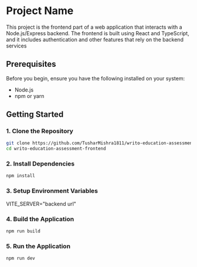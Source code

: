 # Project Name

This project is the frontend part of a web application that interacts with a Node.js/Express backend. The frontend is built using React and TypeScript, and it includes authentication and other features that rely on the backend services

## Prerequisites

Before you begin, ensure you have the following installed on your system:

- Node.js 
- npm or yarn

## Getting Started

### 1. Clone the Repository

```bash
git clone https://github.com/TusharMishra1811/writo-education-assessment-frontend.git
cd writo-education-assessment-frontend
```
### 2. Install Dependencies

```bash
npm install
```
### 3. Setup Environment Variables

VITE_SERVER="backend url"

### 4. Build the Application

```bash
npm run build
```
### 5. Run the Application
```bash
npm run dev
```

